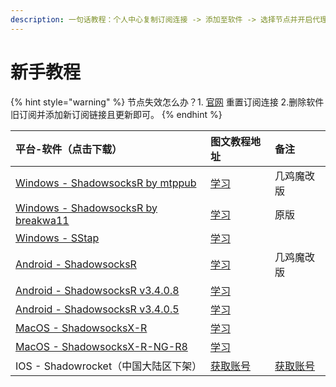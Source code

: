 ```yaml
---
description: 一句话教程：个人中心复制订阅连接 -> 添加至软件 -> 选择节点并开启代理模式 -> 起飞
---
```


# 新手教程

{% hint style="warning" %}
节点失效怎么办？1. [官网](https://jiji.world) 重置订阅连接 2.删除软件旧订阅并添加新订阅链接且更新即可。
{% endhint %}

| 平台-软件（点击下载） | 图文教程地址 | 备注 |
| :--- | :--- | :--- |
| [Windows - ShadowsocksR by mtppub](https://firebasestorage.googleapis.com/v0/b/gitbook-28427.appspot.com/o/assets%2F-LYS4_-XvslQASViI6h6%2F-LcZkop7K45SJ8fzPZqa%2F-LcZkvJXVYBhWKNr-KTF%2FShadowsocksR%20v6.0.6.2%20by%20mtppub.zip?alt=media&token=90d4315f-1b71-442f-b073-8563021367f9) | [学习](https://www.baidu.com/s?wd=ssr%E4%BD%BF%E7%94%A8%E6%95%99%E7%A8%8B) | 几鸡魔改版 |
| [Windows - ShadowsocksR by breakwa11](https://firebasestorage.googleapis.com/v0/b/gitbook-28427.appspot.com/o/assets%2F-LYS4_-XvslQASViI6h6%2F-LcZmdQeAIOgJ4i3GLRz%2F-LcZn2H0y3SjRYvbbtry%2F%5BSSR.ShadowsocksR%5Dbreakwa11-Windows%20v4.7.0.0%202019.02.03.zip?alt=media&token=09b54950-aeba-4d4e-b7c9-e72788b9fb7a) | [学习](https://www.baidu.com/s?wd=ssr%E4%BD%BF%E7%94%A8%E6%95%99%E7%A8%8B) | 原版 |
| [Windows - SStap](https://firebasestorage.googleapis.com/v0/b/gitbook-28427.appspot.com/o/assets%2F-LYS4_-XvslQASViI6h6%2F-LcZlsGVwr3b0pgM-t4y%2F-LcZm3WAKld5tie5lmJg%2FSSTap-beta-setup-1.1.0.1.zip?alt=media&token=4eca449f-9e1e-4881-948f-e113c2913841) | [学习](https://app.gitbook.com/@aiguofuqiang/s/help/~/edit/drafts/-LcZo6i93yjhq4j-PC-z/ruan-jian-xia-zai/ruan-jian-shi-yong-zhong-xin/winwodws/ss-tap) |  |
| [Android - ShadowsocksR](https://firebasestorage.googleapis.com/v0/b/gitbook-28427.appspot.com/o/assets%2F-LYS4_-XvslQASViI6h6%2F-LcZmDAtRZErv8WxRgAt%2F-LcZmO8s1IQrCF4sahIO%2F%E5%87%A0%E9%B8%A1_ssr.zip?alt=media&token=321ba5e4-a7b7-4579-8634-fa917c40f2c6) | [学习](https://app.gitbook.com/@aiguofuqiang/s/help/~/edit/drafts/-LcZo6i93yjhq4j-PC-z/ruan-jian-xia-zai/ruan-jian-shi-yong-zhong-xin/android/shadowsocksr) | 几鸡魔改版 |
| [Android - ShadowsocksR v3.4.0.8](https://firebasestorage.googleapis.com/v0/b/gitbook-28427.appspot.com/o/assets%2F-LYS4_-XvslQASViI6h6%2F-LcZmDAtRZErv8WxRgAt%2F-LcZmO8qb60QK5qkPhts%2FShadowsocksR%20v3.4.0.8%20Android7.0.zip?alt=media&token=c0f3291d-988c-43f0-a54a-cd482bbcacb1) | [学习](https://app.gitbook.com/@aiguofuqiang/s/help/~/edit/drafts/-LcZo6i93yjhq4j-PC-z/ruan-jian-xia-zai/ruan-jian-shi-yong-zhong-xin/android/shadowsocksr) |  |
| [Android - ShadowsocksR v3.4.0.5](https://firebasestorage.googleapis.com/v0/b/gitbook-28427.appspot.com/o/assets%2F-LYS4_-XvslQASViI6h6%2F-LcZmDAtRZErv8WxRgAt%2F-LcZmO8u7A6UWum2iImR%2FShadowsocksR%20v3.4.0.5%20Android.zip?alt=media&token=0f4a34bb-46be-4620-93b3-cda58e34e532) | [学习](https://app.gitbook.com/@aiguofuqiang/s/help/~/edit/drafts/-LcZo6i93yjhq4j-PC-z/ruan-jian-xia-zai/ruan-jian-shi-yong-zhong-xin/android/shadowsocksr) |  |
| [MacOS - ShadowsocksX-R](https://firebasestorage.googleapis.com/v0/b/gitbook-28427.appspot.com/o/assets%2F-LYS4_-XvslQASViI6h6%2F-LcZnPHcylc1t6a_4YrE%2F-LcZn_xhO9mlCYfvsdY5%2FShadowsocksX-R%20macos.zip?alt=media&token=71e29ed9-ebd3-442a-ab60-121642fb09b4) | [学习](https://app.gitbook.com/@aiguofuqiang/s/help/~/edit/drafts/-LcZo6i93yjhq4j-PC-z/ruan-jian-xia-zai/ruan-jian-shi-yong-zhong-xin/macos/shadowsocksr-dai-bu-chong) |  |
| [MacOS - ShadowsocksX-R-NG-R8](https://firebasestorage.googleapis.com/v0/b/gitbook-28427.appspot.com/o/assets%2F-LYS4_-XvslQASViI6h6%2F-LcZnPHcylc1t6a_4YrE%2F-LcZn_xl3gU4QbSwKkTV%2FShadowsocksX-R-NG-R8%20macos.rar?alt=media&token=e5549585-73a6-47c5-96fd-41f8d1e8dd10) | [学习](https://app.gitbook.com/@aiguofuqiang/s/help/~/edit/drafts/-LcZo6i93yjhq4j-PC-z/ruan-jian-xia-zai/ruan-jian-shi-yong-zhong-xin/macos/shadowsocksr-dai-bu-chong) |  |
| IOS - Shadowrocket（中国大陆区下架） | [获取账号](https://haobang.me/) | [获取账号](https://haobang.me/) |


